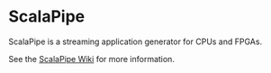 ScalaPipe
==============================================================================

ScalaPipe is a streaming application generator for CPUs and FPGAs.

See the [ScalaPipe Wiki](https://github.com/joewing/ScalaPipe/wiki/) for
more information.
